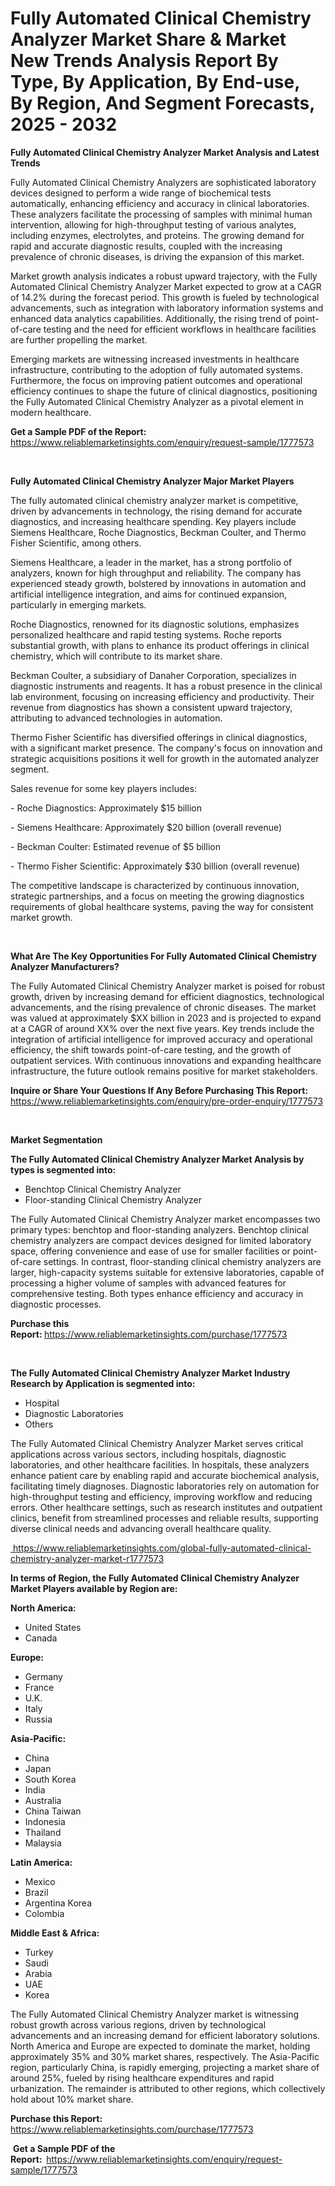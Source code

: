 <p><h1>Fully Automated Clinical Chemistry Analyzer Market Share & Market New Trends Analysis Report By Type, By Application, By End-use, By Region, And Segment Forecasts, 2025 - 2032</h1></p><p><strong>Fully Automated Clinical Chemistry Analyzer Market Analysis and Latest Trends</strong></p>
<p><p>Fully Automated Clinical Chemistry Analyzers are sophisticated laboratory devices designed to perform a wide range of biochemical tests automatically, enhancing efficiency and accuracy in clinical laboratories. These analyzers facilitate the processing of samples with minimal human intervention, allowing for high-throughput testing of various analytes, including enzymes, electrolytes, and proteins. The growing demand for rapid and accurate diagnostic results, coupled with the increasing prevalence of chronic diseases, is driving the expansion of this market.</p><p>Market growth analysis indicates a robust upward trajectory, with the Fully Automated Clinical Chemistry Analyzer Market expected to grow at a CAGR of 14.2% during the forecast period. This growth is fueled by technological advancements, such as integration with laboratory information systems and enhanced data analytics capabilities. Additionally, the rising trend of point-of-care testing and the need for efficient workflows in healthcare facilities are further propelling the market.</p><p>Emerging markets are witnessing increased investments in healthcare infrastructure, contributing to the adoption of fully automated systems. Furthermore, the focus on improving patient outcomes and operational efficiency continues to shape the future of clinical diagnostics, positioning the Fully Automated Clinical Chemistry Analyzer as a pivotal element in modern healthcare.</p></p>
<p><strong>Get a Sample PDF of the Report:&nbsp;</strong> <a href="https://www.reliablemarketinsights.com/enquiry/request-sample/1777573?utm_campaign=3571&utm_medium=2&utm_source=Github&utm_content=ia&utm_term=13042025&utm_id=fully-automated-clinical-chemistry-analyzer">https://www.reliablemarketinsights.com/enquiry/request-sample/1777573</a></p>
<p>&nbsp;</p>
<p><strong>Fully Automated Clinical Chemistry Analyzer Major Market Players</strong></p>
<p><p>The fully automated clinical chemistry analyzer market is competitive, driven by advancements in technology, the rising demand for accurate diagnostics, and increasing healthcare spending. Key players include Siemens Healthcare, Roche Diagnostics, Beckman Coulter, and Thermo Fisher Scientific, among others.</p><p>Siemens Healthcare, a leader in the market, has a strong portfolio of analyzers, known for high throughput and reliability. The company has experienced steady growth, bolstered by innovations in automation and artificial intelligence integration, and aims for continued expansion, particularly in emerging markets.</p><p>Roche Diagnostics, renowned for its diagnostic solutions, emphasizes personalized healthcare and rapid testing systems. Roche reports substantial growth, with plans to enhance its product offerings in clinical chemistry, which will contribute to its market share.</p><p>Beckman Coulter, a subsidiary of Danaher Corporation, specializes in diagnostic instruments and reagents. It has a robust presence in the clinical lab environment, focusing on increasing efficiency and productivity. Their revenue from diagnostics has shown a consistent upward trajectory, attributing to advanced technologies in automation.</p><p>Thermo Fisher Scientific has diversified offerings in clinical diagnostics, with a significant market presence. The company's focus on innovation and strategic acquisitions positions it well for growth in the automated analyzer segment.</p><p>Sales revenue for some key players includes:</p><p>- Roche Diagnostics: Approximately $15 billion</p><p>- Siemens Healthcare: Approximately $20 billion (overall revenue)</p><p>- Beckman Coulter: Estimated revenue of $5 billion</p><p>- Thermo Fisher Scientific: Approximately $30 billion (overall revenue)</p><p>The competitive landscape is characterized by continuous innovation, strategic partnerships, and a focus on meeting the growing diagnostics requirements of global healthcare systems, paving the way for consistent market growth.</p></p>
<p>&nbsp;</p>
<p><strong>What Are The Key Opportunities For Fully Automated Clinical Chemistry Analyzer Manufacturers?</strong></p>
<p><p>The Fully Automated Clinical Chemistry Analyzer market is poised for robust growth, driven by increasing demand for efficient diagnostics, technological advancements, and the rising prevalence of chronic diseases. The market was valued at approximately $XX billion in 2023 and is projected to expand at a CAGR of around XX% over the next five years. Key trends include the integration of artificial intelligence for improved accuracy and operational efficiency, the shift towards point-of-care testing, and the growth of outpatient services. With continuous innovations and expanding healthcare infrastructure, the future outlook remains positive for market stakeholders.</p></p>
<p><strong>Inquire or Share Your Questions If Any Before Purchasing This Report:</strong> <a href="https://www.reliablemarketinsights.com/enquiry/pre-order-enquiry/1777573?utm_campaign=3571&utm_medium=2&utm_source=Github&utm_content=ia&utm_term=13042025&utm_id=fully-automated-clinical-chemistry-analyzer">https://www.reliablemarketinsights.com/enquiry/pre-order-enquiry/1777573</a></p>
<p>&nbsp;</p>
<p><strong>Market Segmentation</strong></p>
<p><strong>The Fully Automated Clinical Chemistry Analyzer Market Analysis by types is segmented into:</strong></p>
<p><ul><li>Benchtop Clinical Chemistry Analyzer</li><li>Floor-standing Clinical Chemistry Analyzer</li></ul></p>
<p><p>The Fully Automated Clinical Chemistry Analyzer market encompasses two primary types: benchtop and floor-standing analyzers. Benchtop clinical chemistry analyzers are compact devices designed for limited laboratory space, offering convenience and ease of use for smaller facilities or point-of-care settings. In contrast, floor-standing clinical chemistry analyzers are larger, high-capacity systems suitable for extensive laboratories, capable of processing a higher volume of samples with advanced features for comprehensive testing. Both types enhance efficiency and accuracy in diagnostic processes.</p></p>
<p><strong>Purchase this Report:&nbsp;</strong><a href="https://www.reliablemarketinsights.com/purchase/1777573?utm_campaign=3571&utm_medium=2&utm_source=Github&utm_content=ia&utm_term=13042025&utm_id=fully-automated-clinical-chemistry-analyzer">https://www.reliablemarketinsights.com/purchase/1777573</a></p>
<p>&nbsp;</p>
<p><strong>The Fully Automated Clinical Chemistry Analyzer Market Industry Research by Application is segmented into:</strong></p>
<p><ul><li>Hospital</li><li>Diagnostic Laboratories</li><li>Others</li></ul></p>
<p><p>The Fully Automated Clinical Chemistry Analyzer Market serves critical applications across various sectors, including hospitals, diagnostic laboratories, and other healthcare facilities. In hospitals, these analyzers enhance patient care by enabling rapid and accurate biochemical analysis, facilitating timely diagnoses. Diagnostic laboratories rely on automation for high-throughput testing and efficiency, improving workflow and reducing errors. Other healthcare settings, such as research institutes and outpatient clinics, benefit from streamlined processes and reliable results, supporting diverse clinical needs and advancing overall healthcare quality.</p></p>
<p><a href="https://www.reliablemarketinsights.com/global-fully-automated-clinical-chemistry-analyzer-market-r1777573?utm_campaign=3571&utm_medium=2&utm_source=Github&utm_content=ia&utm_term=13042025&utm_id=fully-automated-clinical-chemistry-analyzer">&nbsp;https://www.reliablemarketinsights.com/global-fully-automated-clinical-chemistry-analyzer-market-r1777573</a></p>
<p><strong>In terms of Region, the Fully Automated Clinical Chemistry Analyzer Market Players available by Region are:</strong></p>
<p>
    <p> <strong> North America: </strong>
        <ul>
            <li>United States</li>
            <li>Canada</li>
        </ul>
        </p> 
    <p> <strong> Europe: </strong>
        <ul>
            <li>Germany</li>
            <li>France</li>
            <li>U.K.</li>
            <li>Italy</li>
            <li>Russia</li>
        </ul>
        </p> 
    <p> <strong> Asia-Pacific: </strong>
        <ul>
            <li>China</li>
            <li>Japan</li>
            <li>South Korea</li>
            <li>India</li>
            <li>Australia</li>
            <li>China Taiwan</li>
            <li>Indonesia</li>
            <li>Thailand</li>
            <li>Malaysia</li>
        </ul>
        </p> 
    <p> <strong> Latin America: </strong>
        <ul>
            <li>Mexico</li>
            <li>Brazil</li>
            <li>Argentina Korea</li>
            <li>Colombia</li>
        </ul>
        </p> 
    <p> <strong> Middle East & Africa: </strong>
        <ul>
            <li>Turkey</li>
            <li>Saudi</li>
            <li>Arabia</li>
            <li>UAE</li>
            <li>Korea</li>
        </ul>
    </p>
    </p>
<p><p>The Fully Automated Clinical Chemistry Analyzer market is witnessing robust growth across various regions, driven by technological advancements and an increasing demand for efficient laboratory solutions. North America and Europe are expected to dominate the market, holding approximately 35% and 30% market shares, respectively. The Asia-Pacific region, particularly China, is rapidly emerging, projecting a market share of around 25%, fueled by rising healthcare expenditures and rapid urbanization. The remainder is attributed to other regions, which collectively hold about 10% market share.</p></p>
<p><strong>Purchase this Report: </strong><a href="https://www.reliablemarketinsights.com/purchase/1777573?utm_campaign=3571&utm_medium=2&utm_source=Github&utm_content=ia&utm_term=13042025&utm_id=fully-automated-clinical-chemistry-analyzer">https://www.reliablemarketinsights.com/purchase/1777573</a></p>
<p>&nbsp;<strong>Get a Sample PDF of the Report:&nbsp;&nbsp;</strong><a href="https://www.reliablemarketinsights.com/enquiry/request-sample/1777573?utm_campaign=3571&utm_medium=2&utm_source=Github&utm_content=ia&utm_term=13042025&utm_id=fully-automated-clinical-chemistry-analyzer">https://www.reliablemarketinsights.com/enquiry/request-sample/1777573</a></p>
<p><strong></strong></p>
<p><p></p><p></p><p></p></p>
